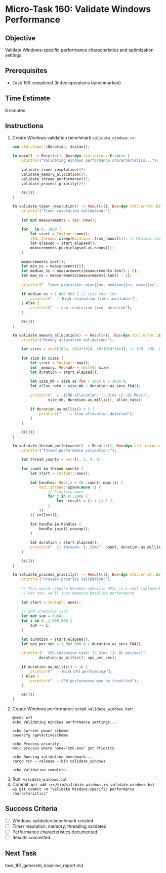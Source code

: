 # Micro-Task 160: Validate Windows Performance

## Objective
Validate Windows-specific performance characteristics and optimization settings.

## Prerequisites
- Task 159 completed (Index operations benchmarked)

## Time Estimate
8 minutes

## Instructions
1. Create Windows validation benchmark `validate_windows.rs`:
   ```rust
   use std::time::{Duration, Instant};
   
   fn main() -> Result<(), Box<dyn std::error::Error>> {
       println!("Validating Windows performance characteristics...");
       
       validate_timer_resolution()?;
       validate_memory_allocation()?;
       validate_thread_performance()?;
       validate_process_priority()?;
       
       Ok(())
   }
   
   fn validate_timer_resolution() -> Result<(), Box<dyn std::error::Error>> {
       println!("Timer resolution validation:");
       
       let mut measurements = Vec::new();
       
       for _ in 0..1000 {
           let start = Instant::now();
           std::thread::sleep(Duration::from_nanos(1)); // Minimal sleep
           let elapsed = start.elapsed();
           measurements.push(elapsed.as_nanos());
       }
       
       measurements.sort();
       let min_ns = measurements[0];
       let median_ns = measurements[measurements.len() / 2];
       let max_ns = measurements[measurements.len() - 1];
       
       println!("  Timer precision: min={}ns, median={}ns, max={}ns", min_ns, median_ns, max_ns);
       
       if median_ns < 1_000_000 { // Less than 1ms
           println!("  ✅ High resolution timer available");
       } else {
           println!("  ⚠ Low resolution timer detected");
       }
       
       Ok(())
   }
   
   fn validate_memory_allocation() -> Result<(), Box<dyn std::error::Error>> {
       println!("Memory allocation validation:");
       
       let sizes = vec![1024, 1024*1024, 10*1024*1024]; // 1KB, 1MB, 10MB
       
       for size in sizes {
           let start = Instant::now();
           let _memory: Vec<u8> = vec![0; size];
           let duration = start.elapsed();
           
           let size_mb = size as f64 / 1024.0 / 1024.0;
           let alloc_rate = size_mb / duration.as_secs_f64();
           
           println!("  {:.1}MB allocation: {:.3}ms ({:.0} MB/s)", 
                   size_mb, duration.as_millis(), alloc_rate);
           
           if duration.as_millis() > 5 {
               println!("    ⚠ Slow allocation detected");
           }
       }
       
       Ok(())
   }
   
   fn validate_thread_performance() -> Result<(), Box<dyn std::error::Error>> {
       println!("Thread performance validation:");
       
       let thread_counts = vec![1, 2, 4, 8];
       
       for count in thread_counts {
           let start = Instant::now();
           
           let handles: Vec<_> = (0..count).map(|i| {
               std::thread::spawn(move || {
                   // Simulate work
                   for j in 0..1000 {
                       let _result = (i + j) * 2;
                   }
               })
           }).collect();
           
           for handle in handles {
               handle.join().unwrap();
           }
           
           let duration = start.elapsed();
           println!("  {} threads: {:.3}ms", count, duration.as_millis());
       }
       
       Ok(())
   }
   
   fn validate_process_priority() -> Result<(), Box<dyn std::error::Error>> {
       println!("Process priority validation:");
       
       // This would require Windows-specific APIs in a real implementation
       // For now, we'll just measure baseline performance
       
       let start = Instant::now();
       
       // CPU-intensive task
       let mut sum = 0u64;
       for i in 0..1_000_000 {
           sum += i;
       }
       
       let duration = start.elapsed();
       let ops_per_sec = 1_000_000.0 / duration.as_secs_f64();
       
       println!("  CPU-intensive task: {:.3}ms ({:.0} ops/sec)", 
               duration.as_millis(), ops_per_sec);
       
       if duration.as_millis() < 10 {
           println!("  ✅ Good CPU performance");
       } else {
           println!("  ⚠ CPU performance may be throttled");
       }
       
       Ok(())
   }
   ```
2. Create Windows performance script `validate_windows.bat`:
   ```batch
   @echo off
   echo Validating Windows performance settings...
   
   echo Current power scheme:
   powercfg /getactivescheme
   
   echo Process priority:
   wmic process where name="cmd.exe" get Priority
   
   echo Running validation benchmark...
   cargo run --release --bin validate_windows
   
   echo Validation complete.
   ```
3. Run: `validate_windows.bat`
4. Commit: `git add src/bin/validate_windows.rs validate_windows.bat && git commit -m "Validate Windows-specific performance characteristics"`

## Success Criteria
- [ ] Windows validation benchmark created
- [ ] Timer resolution, memory, threading validated
- [ ] Performance characteristics documented
- [ ] Results committed

## Next Task
task_161_generate_baseline_report.md